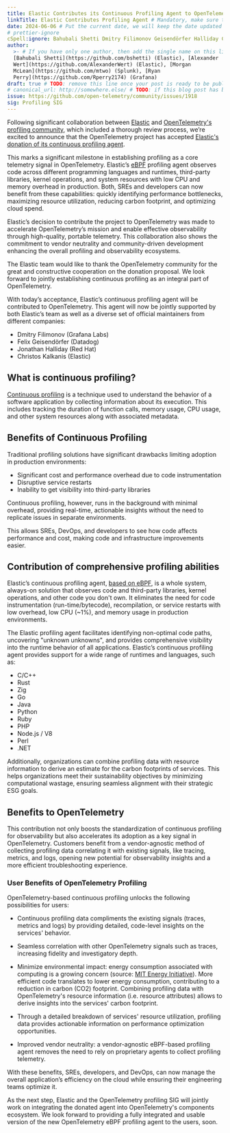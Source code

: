 ```yaml
---
title: Elastic Contributes its Continuous Profiling Agent to OpenTelemetry
linkTitle: Elastic Contributes Profiling Agent # Mandatory, make sure that your short title.
date: 2024-06-06 # Put the current date, we will keep the date updated until your PR is merged
# prettier-ignore
cSpell:ignore: Bahubali Shetti Dmitry Filimonov Geisendörfer Halliday Christos Kalkanis
author:
  >- # If you have only one author, then add the single name on this line in quotes.
  [Bahubali Shetti](https://github.com/bshetti) (Elastic), [Alexander
  Wert](https://github.com/AlexanderWert) (Elastic), [Morgan
  McLean](https://github.com/mtwo) (Splunk), [Ryan
  Perry](https://github.com/Rperry2174) (Grafana)
draft: true # TODO: remove this line once your post is ready to be published
# canonical_url: http://somewhere.else/ # TODO: if this blog post has been posted somewhere else already, uncomment & provide the canonical URL here.
issue: https://github.com/open-telemetry/community/issues/1918
sig: Profiling SIG
---
```


Following significant collaboration between
[Elastic](https://www.elastic.co/observability-labs/blog/elastic-donation-proposal-to-contribute-profiling-agent-to-opentelemetry)
and [OpenTelemetry's profiling community](./profiling.md), which included a
thorough review process, we’re excited to announce that the OpenTelemetry
project has accepted
[Elastic's donation of its continuous profiling agent](https://github.com/open-telemetry/community/issues/1918).

This marks a significant milestone in establishing profiling as a core telemetry
signal in OpenTelemetry. Elastic’s [eBPF](https://ebpf.io/) profiling agent
observes code across different programming languages and runtimes, third-party
libraries, kernel operations, and system resources with low CPU and memory
overhead in production. Both, SREs and developers can now benefit from these
capabilities: quickly identifying performance bottlenecks, maximizing resource
utilization, reducing carbon footprint, and optimizing cloud spend.

Elastic’s decision to contribute the project to OpenTelemetry was made to
accelerate OpenTelemetry’s mission and enable effective observability through
high-quality, portable telemetry. This collaboration also shows the commitment
to vendor neutrality and community-driven development enhancing the overall
profiling and observability ecosystems.

The Elastic team would like to thank the OpenTelemetry community for the great
and constructive cooperation on the donation proposal. We look forward to
jointly establishing continuous profiling as an integral part of OpenTelemetry.

With today’s acceptance, Elastic’s continuous profiling agent will be
contributed to OpenTelemetry. This agent will now be jointly supported by both
Elastic’s team as well as a diverse set of official maintainers from different
companies:

- Dmitry Filimonov (Grafana Labs)
- Felix Geisendörfer (Datadog)
- Jonathan Halliday (Red Hat)
- Christos Kalkanis (Elastic)

## What is continuous profiling?

[Continuous profiling](https://www.cncf.io/blog/2022/05/31/what-is-continuous-profiling/)
is a technique used to understand the behavior of a software application by
collecting information about its execution. This includes tracking the duration
of function calls, memory usage, CPU usage, and other system resources along
with associated metadata.

## Benefits of Continuous Profiling

Traditional profiling solutions have significant drawbacks limiting adoption in
production environments:

- Significant cost and performance overhead due to code instrumentation
- Disruptive service restarts
- Inability to get visibility into third-party libraries

Continuous profiling, however, runs in the background with minimal overhead,
providing real-time, actionable insights without the need to replicate issues in
separate environments.

This allows SREs, DevOps, and developers to see how code affects performance and
cost, making code and infrastructure improvements easier.

## Contribution of comprehensive profiling abilities

Elastic’s continuous profiling agent, [based on eBPF](https://ebpf.io/), is a
whole system, always-on solution that observes code and third-party libraries,
kernel operations, and other code you don't own. It eliminates the need for code
instrumentation (run-time/bytecode), recompilation, or service restarts with low
overhead, low CPU (~1%), and memory usage in production environments.

The Elastic profiling agent facilitates identifying non-optimal code paths,
uncovering "unknown unknowns", and provides comprehensive visibility into the
runtime behavior of all applications. Elastic’s continuous profiling agent
provides support for a wide range of runtimes and languages, such as:

- C/C++
- Rust
- Zig
- Go
- Java
- Python
- Ruby
- PHP
- Node.js / V8
- Perl
- .NET

Additionally, organizations can combine profiling data with resource information
to derive an estimate for the carbon footprints of services. This helps
organizations meet their sustainability objectives by minimizing computational
wastage, ensuring seamless alignment with their strategic ESG goals.

## Benefits to OpenTelemetry

This contribution not only boosts the standardization of continuous profiling
for observability but also accelerates its adoption as a key signal in
OpenTelemetry. Customers benefit from a vendor-agnostic method of collecting
profiling data correlating it with existing signals, like tracing, metrics, and
logs, opening new potential for observability insights and a more efficient
troubleshooting experience.

### User Benefits of OpenTelemetry Profiling

OpenTelemetry-based continuous profiling unlocks the following possibilities for
users:

- Continuous profiling data compliments the existing signals (traces, metrics
  and logs) by providing detailed, code-level insights on the services'
  behavior.

- Seamless correlation with other OpenTelemetry signals such as traces,
  increasing fidelity and investigatory depth.

- Minimize environmental impact: energy consumption associated with computing is
  a growing concern (source:
  [MIT Energy Initiative](https://energy.mit.edu/news/energy-efficient-computing/)).
  More efficient code translates to lower energy consumption, contributing to a
  reduction in carbon (CO2) footprint. Combining profiling data with
  OpenTelemetry's resource information (i.e. resource attributes) allows to
  derive insights into the services' carbon footprint.

- Through a detailed breakdown of services' resource utilization, profiling data
  provides actionable information on performance optimization opportunities.

- Improved vendor neutrality: a vendor-agnostic eBPF-based profiling agent
  removes the need to rely on proprietary agents to collect profiling telemetry.

With these benefits, SREs, developers, and DevOps, can now manage the overall
application’s efficiency on the cloud while ensuring their engineering teams
optimize it.

As the next step, Elastic and the OpenTelemetry profiling SIG will jointly work
on integrating the donated agent into OpenTelemetry's components ecosystem. We
look forward to providing a fully integrated and usable version of the new
OpenTelemetry eBPF profiling agent to the users, soon.
